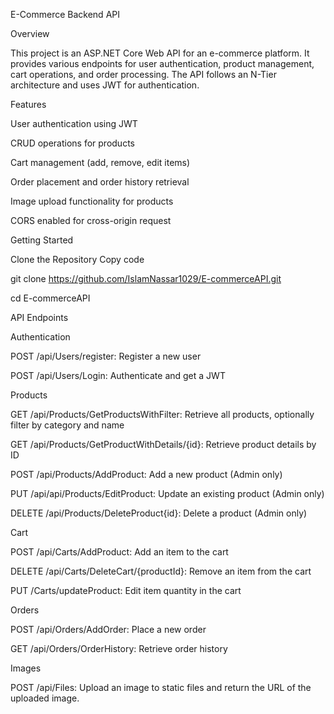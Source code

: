 E-Commerce Backend API


Overview

This project is an ASP.NET Core Web API for an e-commerce platform. It provides various endpoints for user authentication, product management, cart operations, and order processing. The API follows an N-Tier architecture and uses JWT for authentication.

Features


User authentication using JWT

CRUD operations for products

Cart management (add, remove, edit items)

Order placement and order history retrieval

Image upload functionality for products

CORS enabled for cross-origin request


Getting Started


Clone the Repository
Copy code

git clone https://github.com/IslamNassar1029/E-commerceAPI.git

cd E-commerceAPI



API Endpoints

Authentication


POST /api/Users/register: Register a new user

POST /api/Users/Login: Authenticate and get a JWT

Products


GET /api/Products/GetProductsWithFilter: Retrieve all products, optionally filter by category and name

GET /api/Products/GetProductWithDetails/{id}: Retrieve product details by ID

POST /api/Products/AddProduct: Add a new product (Admin only)

PUT /api/api/Products/EditProduct: Update an existing product (Admin only)

DELETE /api/Products/DeleteProduct{id}: Delete a product (Admin only)

Cart


POST /api/Carts/AddProduct: Add an item to the cart

DELETE /api/Carts/DeleteCart/{productId}: Remove an item from the cart

PUT /Carts/updateProduct: Edit item quantity in the cart

Orders


POST /api/Orders/AddOrder: Place a new order

GET /api/Orders/OrderHistory: Retrieve order history

Images


POST /api/Files: Upload an image to static files and return the URL of the uploaded image.





